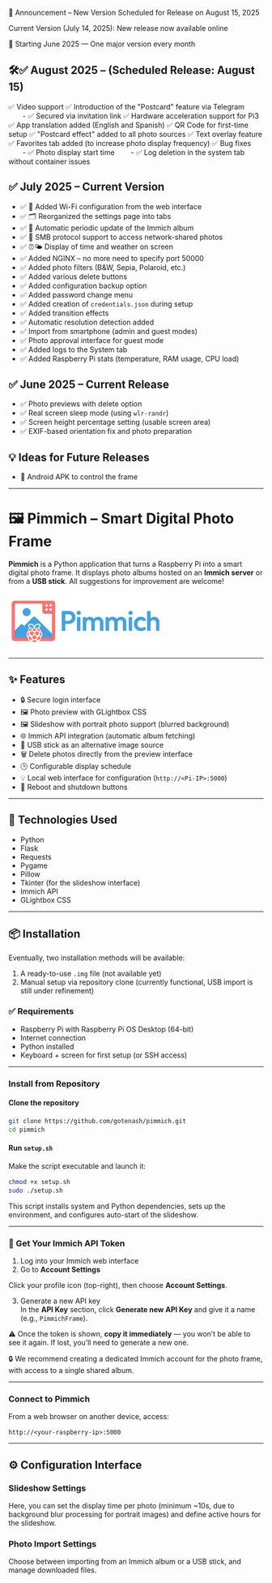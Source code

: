 📣 Announcement – New Version Scheduled for Release on August 15, 2025

Current Version (July 14, 2025): New release now available online

📆 Starting June 2025 — One major version every month

## 🛠️✅ August 2025 – (Scheduled Release: August 15)

✅ Video support
✅ Introduction of the "Postcard" feature via Telegram
  - ✅ Secured via invitation link
✅ Hardware acceleration support for Pi3
✅ App translation added (English and Spanish)
✅ QR Code for first-time setup
✅ "Postcard effect" added to all photo sources
✅ Text overlay feature
✅ Favorites tab added (to increase photo display frequency)
✅ Bug fixes
  - ✅ Photo display start time
  - ✅ Log deletion in the system tab without container issues

## ✅ July 2025 – Current Version

- ✅ 🧭 Added Wi-Fi configuration from the web interface  
- ✅ 🗂️ Reorganized the settings page into tabs  
- ✅ 🔁 Automatic periodic update of the Immich album  
- ✅ 📁 SMB protocol support to access network-shared photos  
- ✅ ⏰🌤️ Display of time and weather on screen  
- ✅ Added NGINX – no more need to specify port 50000  
- ✅ Added photo filters (B&W, Sepia, Polaroid, etc.)  
- ✅ Added various delete buttons  
- ✅ Added configuration backup option  
- ✅ Added password change menu  
- ✅ Added creation of `credentials.json` during setup  
- ✅ Added transition effects  
- ✅ Automatic resolution detection added  
- ✅ Import from smartphone (admin and guest modes)  
- ✅ Photo approval interface for guest mode  
- ✅ Added logs to the System tab  
- ✅ Added Raspberry Pi stats (temperature, RAM usage, CPU load)

## ✅ June 2025 – Current Release

- ✅ Photo previews with delete option  
- ✅ Real screen sleep mode (using `wlr-randr`)  
- ✅ Screen height percentage setting (usable screen area)  
- ✅ EXIF-based orientation fix and photo preparation  



## 💡 Ideas for Future Releases

- 📱 Android APK to control the frame  
 

---

# 🖼️ Pimmich – Smart Digital Photo Frame

**Pimmich** is a Python application that turns a Raspberry Pi into a smart digital photo frame. It displays photo albums hosted on an **Immich server** or from a **USB stick**. All suggestions for improvement are welcome!

<img src="static/pimmich_logo.png" alt="Pimmich Logo" width="300">

---

## ✨ Features

- 🔒 Secure login interface
- 🖼️ Photo preview with GLightbox CSS
- 🖼️ Slideshow with portrait photo support (blurred background)
- 🌐 Immich API integration (automatic album fetching)
- 📂 USB stick as an alternative image source
- 🗑️ Delete photos directly from the preview interface
- 🕒 Configurable display schedule
- 💡 Local web interface for configuration (`http://<Pi-IP>:5000`)
- 🔌 Reboot and shutdown buttons

---

## 🧰 Technologies Used

- Python  
- Flask  
- Requests  
- Pygame  
- Pillow  
- Tkinter (for the slideshow interface)  
- Immich API  
- GLightbox CSS  

---

## 📦 Installation

Eventually, two installation methods will be available:  
1. A ready-to-use `.img` file (not available yet)  
2. Manual setup via repository clone (currently functional, USB import is still under refinement)

### ✅ Requirements

- Raspberry Pi with Raspberry Pi OS Desktop (64-bit)
- Internet connection
- Python installed
- Keyboard + screen for first setup (or SSH access)

---

### Install from Repository

#### Clone the repository

```bash
git clone https://github.com/gotenash/pimmich.git
cd pimmich
```

#### Run `setup.sh`

Make the script executable and launch it:

```bash
chmod +x setup.sh
sudo ./setup.sh
```

This script installs system and Python dependencies, sets up the environment, and configures auto-start of the slideshow.

---

### 🔑 Get Your Immich API Token

1. Log into your Immich web interface  
2. Go to **Account Settings**

Click your profile icon (top-right), then choose **Account Settings**.

3. Generate a new API key  
In the **API Key** section, click **Generate new API Key** and give it a name (e.g., `PimmichFrame`).

⚠️ Once the token is shown, **copy it immediately** — you won’t be able to see it again. If lost, you’ll need to generate a new one.

🔒 We recommend creating a dedicated Immich account for the photo frame, with access to a single shared album.

---

### Connect to Pimmich

From a web browser on another device, access:

```
http://<your-raspberry-ip>:5000
```

---

## ⚙️ Configuration Interface

### Slideshow Settings

Here, you can set the display time per photo (minimum ~10s, due to background blur processing for portrait images) and define active hours for the slideshow.

### Photo Import Settings

Choose between importing from an Immich album or a USB stick, and manage downloaded files.
